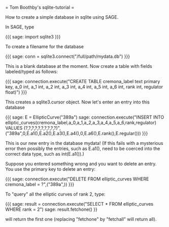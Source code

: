 = Tom Boothby's sqlite-tutorial =

How to create a simple database in sqlite using SAGE.

In SAGE, type

{{{
sage: import sqlite3
}}}

To create a filename for the database

{{{
sage: conn = sqlite3.connect("/full/path/mydata.db")
}}}

This is a blank database at the moment.
Now create a table with fields labeled/typed as follows:

{{{
sage: connection.execute("CREATE TABLE cremona_label text primary key, a_0 int, a_1 int, a_2 int, a_3 int, a_4 int, a_5 int, a_6 int,  rank int, regulator float)")
}}}

This creates a sqlite3.cursor object. Now let's enter an entry into this database

{{{
sage: E = EllipticCurve("389a")
sage: connection.execute("INSERT INTO elliptic_curves(cremona_label,a_0,a_1,a_2,a_3,a_4,a_5,a_6,rank,regulator) VALUES (?,?,?,?,?,?,?,?,?,?)", ("389a",0,E.a1(),E.a2(),E.a3(),E.a4(),0,E.a6(),E.rank(),E.regular()))
}}}

This is our new entry in the database mydata! (If this fails with a mysterious error then possibly the entries, such as E.a1(), need to be coerced into the correct data type, such as int(E.a1()).)

Suppose you entered something wrong and you want to delete an 
entry. You use the primary key to delete an entry:

{{{
sage: connection.execute("DELETE FROM elliptic_curves WHERE cremona_label = ?",("389a",))
}}}

To "query" all the elliptic curves of rank 2, type:

{{{
sage: result = connection.execute("SELECT * FROM elliptic_curves WHERE rank = 2")
sage: result.fetchone()
}}

will return the first one (replacing "fetchone" by "fetchall" will return all).
